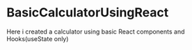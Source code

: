# BasicCalculatorUsingReact

Here i created a  calculator using basic React components and Hooks(useState only) 
